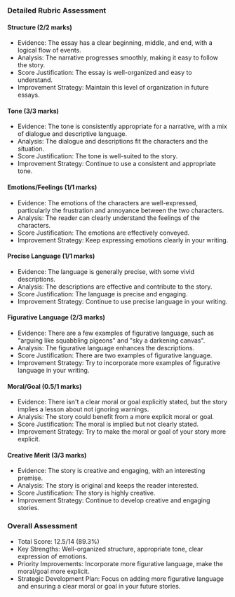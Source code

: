 ### Detailed Rubric Assessment

#### Structure (2/2 marks)

- Evidence: The essay has a clear beginning, middle, and end, with a logical flow of events.
- Analysis: The narrative progresses smoothly, making it easy to follow the story.
- Score Justification: The essay is well-organized and easy to understand.
- Improvement Strategy: Maintain this level of organization in future essays.

#### Tone (3/3 marks)

- Evidence: The tone is consistently appropriate for a narrative, with a mix of dialogue and descriptive language.
- Analysis: The dialogue and descriptions fit the characters and the situation.
- Score Justification: The tone is well-suited to the story.
- Improvement Strategy: Continue to use a consistent and appropriate tone.

#### Emotions/Feelings (1/1 marks)

- Evidence: The emotions of the characters are well-expressed, particularly the frustration and annoyance between the two characters.
- Analysis: The reader can clearly understand the feelings of the characters.
- Score Justification: The emotions are effectively conveyed.
- Improvement Strategy: Keep expressing emotions clearly in your writing.

#### Precise Language (1/1 marks)

- Evidence: The language is generally precise, with some vivid descriptions.
- Analysis: The descriptions are effective and contribute to the story.
- Score Justification: The language is precise and engaging.
- Improvement Strategy: Continue to use precise language in your writing.

#### Figurative Language (2/3 marks)

- Evidence: There are a few examples of figurative language, such as "arguing like squabbling pigeons" and "sky a darkening canvas".
- Analysis: The figurative language enhances the descriptions.
- Score Justification: There are two examples of figurative language.
- Improvement Strategy: Try to incorporate more examples of figurative language in your writing.

#### Moral/Goal (0.5/1 marks)

- Evidence: There isn't a clear moral or goal explicitly stated, but the story implies a lesson about not ignoring warnings.
- Analysis: The story could benefit from a more explicit moral or goal.
- Score Justification: The moral is implied but not clearly stated.
- Improvement Strategy: Try to make the moral or goal of your story more explicit.

#### Creative Merit (3/3 marks)

- Evidence: The story is creative and engaging, with an interesting premise.
- Analysis: The story is original and keeps the reader interested.
- Score Justification: The story is highly creative.
- Improvement Strategy: Continue to develop creative and engaging stories.

### Overall Assessment

- Total Score: 12.5/14 (89.3%)
- Key Strengths: Well-organized structure, appropriate tone, clear expression of emotions.
- Priority Improvements: Incorporate more figurative language, make the moral/goal more explicit.
- Strategic Development Plan: Focus on adding more figurative language and ensuring a clear moral or goal in your future stories.
